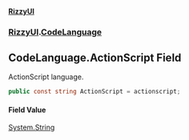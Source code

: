 #### [RizzyUI](index 'index')
### [RizzyUI](RizzyUI 'RizzyUI').[CodeLanguage](RizzyUI.CodeLanguage 'RizzyUI.CodeLanguage')

## CodeLanguage.ActionScript Field

ActionScript language.

```csharp
public const string ActionScript = actionscript;
```

#### Field Value
[System.String](https://docs.microsoft.com/en-us/dotnet/api/System.String 'System.String')